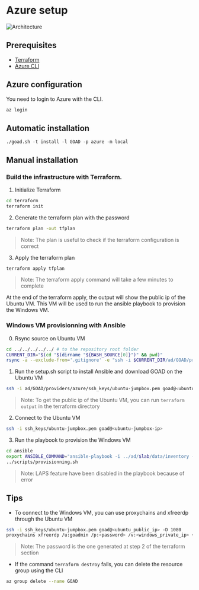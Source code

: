 # Azure setup

![Architecture](images/azure_architecture.png)

## Prerequisites

- [Terraform](https://www.terraform.io/downloads.html)
- [Azure CLI](https://docs.microsoft.com/en-us/cli/azure/install-azure-cli?view=azure-cli-latest)

## Azure configuration

You need to login to Azure with the CLI.

```bash
az login
```

## Automatic installation

```
./goad.sh -t install -l GOAD -p azure -m local
```

## Manual installation

### Build the infrastructure with Terraform.

1. Initialize Terraform

```bash
cd terraform
terraform init
```

2. Generate the terraform plan with the password

```bash
terraform plan -out tfplan
```

> Note: The plan is useful to check if the terraform configuration is correct

3. Apply the terraform plan

```bash
terraform apply tfplan
```

> Note: The terraform apply command will take a few minutes to complete

At the end of the terraform apply, the output will show the public ip of the Ubuntu VM. This VM will be used to run the ansible playbook to provision the Windows VM.

### Windows VM provisionning with Ansible
0. Rsync source on Ubuntu VM

```bash
cd ../../../../../ # to the repository root folder
CURRENT_DIR="$(cd "$(dirname "${BASH_SOURCE[0]}")" && pwd)"
rsync -a --exclude-from='.gitignore' -e "ssh -i $CURRENT_DIR/ad/GOAD/providers/azure/ssh_keys/ubuntu-jumpbox.pem" "$CURRENT_DIR/" goad@$public_ip:~/GOAD/
```


1. Run the setup.sh script to install Ansible and download GOAD on the Ubuntu VM

```bash
ssh -i ad/GOAD/providers/azure/ssh_keys/ubuntu-jumpbox.pem goad@<ubuntu-jumpbox-ip> 'bash -s' < scripts/setup_azure.sh
```

> Note: To get the public ip of the Ubuntu VM, you can run `terraform output` in the terraform directory

2. Connect to the Ubuntu VM

```bash
ssh -i ssh_keys/ubuntu-jumpbox.pem goad@<ubuntu-jumpbox-ip>
```

3. Run the playbook to provision the Windows VM

```bash
cd ansible
export ANSIBLE_COMMAND="ansible-playbook -i ../ad/$lab/data/inventory -i ../ad/$lab/providers/$provider/inventory"
../scripts/provisionning.sh
```

> Note: LAPS feature have been disabled in the playbook because of error

## Tips

- To connect to the Windows VM, you can use proxychains and xfreerdp through the Ubuntu VM

```bash
ssh -i ssh_keys/ubuntu-jumpbox.pem goad@<ubuntu_public_ip> -D 1080
proxychains xfreerdp /u:goadmin /p:<password> /v:<windows_private_ip> +clipboard /dynamic-resolution /cert-ignore
```

> Note: The password is the one generated at step 2 of the terraform section

- If the command `terraform destroy` fails, you can delete the resource group using the CLI

```bash
az group delete --name GOAD
```